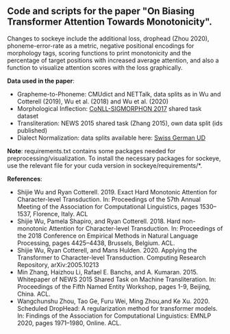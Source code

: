 ## Code and scripts for the paper "On Biasing Transformer Attention Towards Monotonicity".

Changes to sockeye include the additional loss, drophead (Zhou 2020), phoneme-error-rate as a metric, negative positional encodings for morphology tags, scoring functions to print monotonicity and the percentage of target positions with increased average attention, and also a function to visualize attention scores with the loss graphically.

**Data used in the paper**:
  - Grapheme-to-Phoneme: CMUdict and NETTalk, data splits as in Wu and Cotterell (2019), Wu et al. (2018) and Wu et al. (2020)
  - Morphological Inflection: [CoNLL-SIGMORPHON 2017](https://github.com/sigmorphon/conll2017) shared task dataset
  - Transliteration: NEWS 2015 shared task (Zhang 2015), own data split (ids published)
  - Dialect Normalization: data splits available here: [Swiss German UD](https://github.com/noe-eva/SwissGermanUD/tree/master/monotonicity_splits)

**Note**: requirements.txt contains some packages needed for preprocessing/visualization. To install the necessary packages for sockeye, use the relevant file for your cuda version in sockeye/requirements/*. 

**References**:
- Shijie Wu and Ryan Cotterell. 2019. Exact Hard Monotonic Attention for Character-level Transduction. In: Proceedings of the 57th Annual Meeting of the Association for Computational Linguistics, pages 1530–1537, Florence, Italy. ACL
- Shijie Wu, Pamela Shapiro, and Ryan Cotterell. 2018. Hard non-monotonic Attention for Character-level Transduction. In: Proceedings of the 2018 Conference on Empirical Methods in Natural Language Processing, pages 4425–4438, Brussels, Belgium. ACL.
- Shijie Wu, Ryan Cotterell, and Mans Hulden. 2020. Applying the Transformer to Character-level Transduction. Computing Research Repository, arXiv:2005.10213
- Min Zhang, Haizhou Li, Rafael E. Banchs, and A. Kumaran. 2015.  Whitepaper of NEWS 2015 Shared Task on Machine Transliteration. In: Proceedings of the Fifth Named Entity Workshop, pages 1-9, Beijing, China. ACL.
- Wangchunshu  Zhou, Tao Ge, Furu Wei, Ming Zhou,and Ke Xu. 2020. Scheduled  DropHead: A regularization method for transformer models. In: Findings of the Association for Computational Linguistics: EMNLP 2020, pages 1971–1980, Online. ACL.
